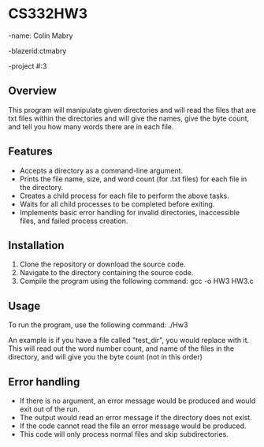# CS332HW3
-name: Colin Mabry

-blazerid:ctmabry

-project #:3 
## Overview
This program will manipulate given directories and will read the files that are txt files within the directories and will give the names, give the byte count, and tell you how many words there are in each file. 

## Features
- Accepts a directory as a command-line argument.
- Prints the file name, size, and word count (for .txt files) for each file in the directory.
- Creates a child process for each file to perform the above tasks.
- Waits for all child processes to be completed before exiting.
- Implements basic error handling for invalid directories, inaccessible files, and failed process creation.

## Installation
1. Clone the repository or download the source code.
2. Navigate to the directory containing the source code.
3. Compile the program using the following command:
gcc -o HW3 HW3.c

## Usage
To run the program, use the following command:
./Hw3 <directory>

An example is if you have a file called "test_dir", you would replace <directory> with it. This will read out the word number count, and name of the files in the directory, and will give you the byte count (not in this order)

## Error handling
- If there is no argument, an error message would be produced and would exit out of the run.
- The output would read an error message if the directory does not exist.
- If the code cannot read the file an error message would be produced.
- This code will only process normal files and skip subdirectories.
